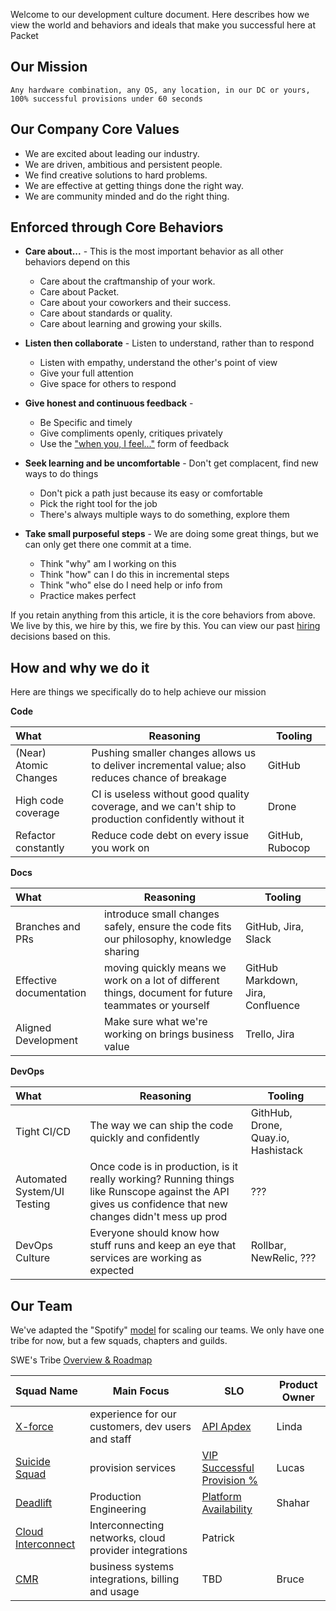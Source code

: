 Welcome to our development culture document.  Here describes how we view the world and behaviors and ideals that make you successful here at Packet

## Our Mission

`Any hardware combination, any OS, any location, in our DC or yours, 100% successful provisions under 60 seconds`

## Our Company Core Values

* We are excited about leading our industry.
* We are driven, ambitious and persistent people.
* We find creative solutions to hard problems.
* We are effective at getting things done the right way.
* We are community minded and do the right thing.

## Enforced through Core Behaviors

 * __Care about...__ - This is the most important behavior as all other behaviors depend on this
      * Care about the craftmanship of your work.
      * Care about Packet.
      * Care about your coworkers and their success.
      * Care about standards or quality.
      * Care about learning and growing your skills.

 * __Listen then collaborate__ - Listen to understand, rather than to respond
      * Listen with empathy, understand the other's point of view
      * Give your full attention
      * Give space for others to respond
     
 * __Give honest and continuous feedback__ - 
      * Be Specific and timely
      * Give compliments openly, critiques privately
      * Use the ["when you, I feel..."](https://www.erikbohlin.net/handouts/Constructive_Feedback.pdf) form of feedback

 * __Seek learning and be uncomfortable__ - Don't get complacent, find new ways to do things
      * Don't pick a path just because its easy or comfortable
      * Pick the right tool for the job
      * There's always multiple ways to do something, explore them      

 * __Take small purposeful steps__ - We are doing some great things, but we can only get there one commit at a time.
      * Think "why" am I working on this
      * Think "how" can I do this in incremental steps
      * Think "who" else do I need help or info from
      * Practice makes perfect

If you retain anything from this article, it is the core behaviors from above.  We live by this, we hire by this, we fire by this.  You can view our past [hiring](https://trello.com/b/pVJcxCm6/software-hiring) decisions based on this.

## How and why we do it

Here are things we specifically do to help achieve our mission

__Code__

What   | Reasoning | Tooling
:------- | ----- | ---------
(Near) Atomic Changes | Pushing smaller changes allows us to deliver incremental value; also reduces chance of breakage | GitHub
High code coverage | CI is useless without good quality coverage, and we can't ship to production confidently without it | Drone
Refactor constantly | Reduce code debt on every issue you work on | GitHub, Rubocop

__Docs__

What   | Reasoning | Tooling
:------- | ----- | ---------
Branches and PRs | introduce small changes safely, ensure the code fits our philosophy, knowledge sharing | GitHub, Jira, Slack
Effective documentation | moving quickly means we work on a lot of different things, document for future teammates or yourself | GitHub Markdown, Jira, Confluence
Aligned Development | Make sure what we're working on brings business value | Trello, Jira

__DevOps__

What   | Reasoning | Tooling
:------- | ----- | ---------
Tight CI/CD | The way we can ship the code quickly and confidently | GithHub, Drone, Quay.io, Hashistack
Automated System/UI Testing | Once code is in production, is it really working?  Running things like Runscope against the API gives us confidence that new changes didn't mess up prod | ???
DevOps Culture| Everyone should know how stuff runs and keep an eye that services are working as expected | Rollbar, NewRelic, ???

## Our Team

We've adapted the "Spotify" [model](https://blog.crisp.se/wp-content/uploads/2012/11/SpotifyScaling.pdf) for scaling our teams.  We only have one tribe for now, but a few squads, chapters and guilds.

SWE's Tribe [Overview & Roadmap](https://trello.com/b/A814D0t8/software-eng-roadmap)

Squad Name    | Main Focus | SLO | Product Owner 
:-------------|----------- | --- | ------------- 
[X-force](https://packet.atlassian.net/secure/RapidBoard.jspa?rapidView=60&useStoredSettings=true) |experience for our customers, dev users and staff | [API Apdex](https://synthetics.newrelic.com/accounts/45249/monitors/ee8b6b9b-7373-411d-a801-67708572e293/sla?view=daily-sla-report) | Linda
[Suicide Squad](https://packet.atlassian.net/secure/RapidBoard.jspa?rapidView=61&useStoredSettings=true) | provision services | [VIP Successful Provision %](https://northstar.packet.net/d/71i_Y0Jmz/vip-provision-metrics?orgId=1) | Lucas
[Deadlift](https://packet.atlassian.net/secure/RapidBoard.jspa?rapidView=65) | Production Engineering | [Platform Availability]() | Shahar
[Cloud Interconnect]() | Interconnecting networks, cloud provider integrations | Patrick
[CMR](https://packet.atlassian.net/secure/RapidBoard.jspa?rapidView=66&projectKey=SWE) | business systems integrations, billing and usage | TBD | Bruce
